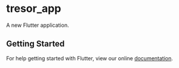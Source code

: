 # tresor_app

A new Flutter application.

## Getting Started

For help getting started with Flutter, view our online
[documentation](https://flutter.io/).
